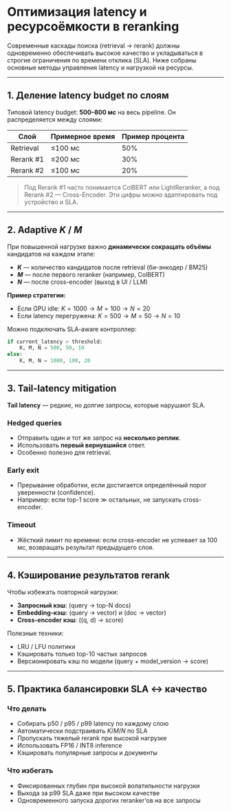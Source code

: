 # Оптимизация latency и ресурсоёмкости в reranking

Современные каскады поиска (retrieval → rerank) должны одновременно обеспечивать высокое качество и укладываться в строгие ограничения по времени отклика (SLA). Ниже собраны основные методы управления latency и нагрузкой на ресурсы.

---

## 1. Деление latency budget по слоям

Типовой latency budget: **500–800 мс** на весь pipeline. Он распределяется между слоями:

| Слой      | Примерное время | Пример процента |
| --------- | --------------- | --------------- |
| Retrieval | ≤100 мс         | 50%             |
| Rerank #1 | ≤200 мс         | 30%             |
| Rerank #2 | ≤100 мс         | 20%             |

> Под Rerank #1 часто понимается ColBERT или LightReranker, а под Rerank #2 — Cross-Encoder. Эти цифры можно адаптировать под устройство и SLA.

---

## 2. Adaptive $K$ / $M$

При повышенной нагрузке важно **динамически сокращать объёмы** кандидатов на каждом этапе:

- **$K$** — количество кандидатов после retrieval (би-энкодер / BM25)
- **$M$** — после первого reranker (например, ColBERT)
- **$N$** — после cross-encoder (выход в UI / LLM)

**Пример стратегии:**

- Если GPU idle: $K=1000 \to M=100 \to N=20$
- Если latency перегружена: $K=500 \to M=50 \to N=10$

Можно подключать SLA-aware контроллер:

```python
if current_latency > threshold:
    K, M, N = 500, 50, 10
else:
    K, M, N = 1000, 100, 20
```

---

## 3. Tail-latency mitigation

**Tail latency** — редкие, но долгие запросы, которые нарушают SLA.

### Hedged queries

- Отправить один и тот же запрос на **несколько реплик**.
- Использовать **первый вернувшийся** ответ.
- Особенно полезно для retrieval.

### Early exit

- Прерывание обработки, если достигается определённый порог уверенности (confidence).
- Например: если top-1 score ≫ остальных, не запускать cross-encoder.

### Timeout

- Жёсткий лимит по времени: если cross-encoder не успевает за 100 мс, возвращать результат предыдущего слоя.

---

## 4. Кэширование результатов rerank

Чтобы избежать повторной нагрузки:

- **Запросный кэш**: (query → top-N docs)
- **Embedding-кэш**: (query → vector) и (doc → vector)
- **Cross-encoder кэш**: ((q, d) → score)

Полезные техники:

- LRU / LFU политики
- Кэшировать только top-10 частых запросов
- Версионировать кэш по модели (query + model_version → score)

---

## 5. Практика балансировки SLA ↔ качество

### Что делать

- Собирать p50 / p95 / p99 latency по каждому слою
- Автоматически подстраивать $K/M/N$ по SLA
- Пропускать тяжелый rerank при высокой нагрузке
- Использовать FP16 / INT8 inference
- Кэшировать популярные запросы и документы

### Что избегать

- Фиксированных глубин при высокой волатильности нагрузки
- Выхода за p99 SLA даже при высоком качестве
- Одновременного запуска дорогих reranker’ов на все запросы
